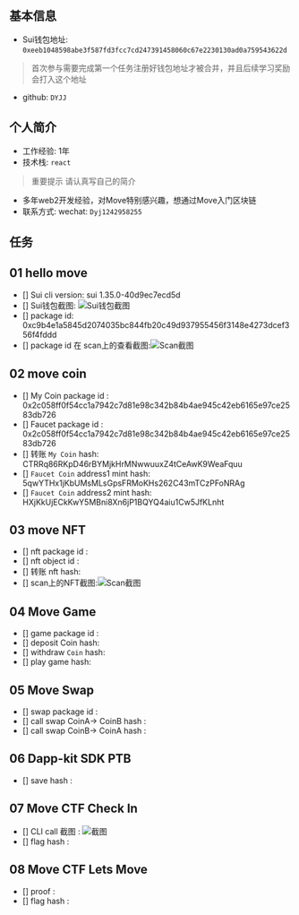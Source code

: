 ## 基本信息
- Sui钱包地址: `0xeeb1048598abe3f587fd3fcc7cd247391458060c67e2230130ad0a759543622d`
> 首次参与需要完成第一个任务注册好钱包地址才被合并，并且后续学习奖励会打入这个地址
- github: `DYJJ`

## 个人简介
- 工作经验: 1年
- 技术栈: `react` 
> 重要提示 请认真写自己的简介
- 多年web2开发经验，对Move特别感兴趣，想通过Move入门区块链
- 联系方式: wechat: `Dyj1242958255` 

## 任务

##   01 hello move  
- [] Sui cli version: sui 1.35.0-40d9ec7ecd5d
- [] Sui钱包截图: ![Sui钱包截图](./images/suiwallet.png)
- [] package id: 0xc9b4e1a5845d2074035bc844fb20c49d937955456f3148e4273dcef356f4fddd
- [] package id 在 scan上的查看截图:![Scan截图](./images/Task1-suiscan.png)

##   02 move coin
- [] My Coin package id : 0x2c058ff0f54cc1a7942c7d81e98c342b84b4ae945c42eb6165e97ce2583db726
- [] Faucet package id : 0x2c058ff0f54cc1a7942c7d81e98c342b84b4ae945c42eb6165e97ce2583db726
- [] 转账 `My Coin` hash: CTRRq86RKpD46rBYMjkHrMNwwuuxZ4tCeAwK9WeaFquu
- [] `Faucet Coin` address1 mint hash: 5qwYTHx1jKbUMsMLsGpsFRMoKHs262C43mTCzPFoNRAg
- [] `Faucet Coin` address2 mint hash: HXjKkUjECkKwY5MBni8Xn6jP1BQYQ4aiu1Cw5JfKLnht

##   03 move NFT
- [] nft package id :
- [] nft object id : 
- [] 转账 nft  hash:
- [] scan上的NFT截图:![Scan截图](./images/你的图片地址)

##   04 Move Game
- [] game package id :
- [] deposit Coin hash:
- [] withdraw `Coin` hash:
- [] play game hash:

##   05 Move Swap
- [] swap package id :
- [] call swap CoinA-> CoinB  hash :
- [] call swap CoinB-> CoinA  hash :

##   06 Dapp-kit SDK PTB
- [] save hash :

##   07 Move CTF Check In
- [] CLI call 截图 : ![截图](./images/你的图片地址)
- [] flag hash :

##   08 Move CTF Lets Move
- [] proof : 
- [] flag hash :
